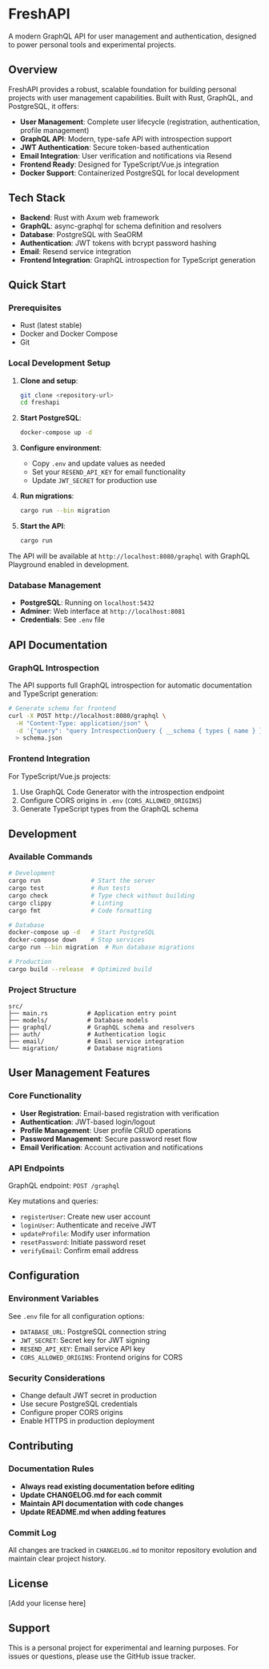 # FreshAPI

A modern GraphQL API for user management and authentication, designed to power personal tools and experimental projects.

## Overview

FreshAPI provides a robust, scalable foundation for building personal projects with user management capabilities. Built with Rust, GraphQL, and PostgreSQL, it offers:

- **User Management**: Complete user lifecycle (registration, authentication, profile management)
- **GraphQL API**: Modern, type-safe API with introspection support
- **JWT Authentication**: Secure token-based authentication
- **Email Integration**: User verification and notifications via Resend
- **Frontend Ready**: Designed for TypeScript/Vue.js integration
- **Docker Support**: Containerized PostgreSQL for local development

## Tech Stack

- **Backend**: Rust with Axum web framework
- **GraphQL**: async-graphql for schema definition and resolvers
- **Database**: PostgreSQL with SeaORM
- **Authentication**: JWT tokens with bcrypt password hashing
- **Email**: Resend service integration
- **Frontend Integration**: GraphQL introspection for TypeScript generation

## Quick Start

### Prerequisites

- Rust (latest stable)
- Docker and Docker Compose
- Git

### Local Development Setup

1. **Clone and setup**:
   ```bash
   git clone <repository-url>
   cd freshapi
   ```

2. **Start PostgreSQL**:
   ```bash
   docker-compose up -d
   ```

3. **Configure environment**:
   - Copy `.env` and update values as needed
   - Set your `RESEND_API_KEY` for email functionality
   - Update `JWT_SECRET` for production use

4. **Run migrations**:
   ```bash
   cargo run --bin migration
   ```

5. **Start the API**:
   ```bash
   cargo run
   ```

The API will be available at `http://localhost:8080/graphql` with GraphQL Playground enabled in development.

### Database Management

- **PostgreSQL**: Running on `localhost:5432`
- **Adminer**: Web interface at `http://localhost:8081`
- **Credentials**: See `.env` file

## API Documentation

### GraphQL Introspection

The API supports full GraphQL introspection for automatic documentation and TypeScript generation:

```bash
# Generate schema for frontend
curl -X POST http://localhost:8080/graphql \
  -H "Content-Type: application/json" \
  -d '{"query": "query IntrospectionQuery { __schema { types { name } } }"}' \
  > schema.json
```

### Frontend Integration

For TypeScript/Vue.js projects:

1. Use GraphQL Code Generator with the introspection endpoint
2. Configure CORS origins in `.env` (`CORS_ALLOWED_ORIGINS`)
3. Generate TypeScript types from the GraphQL schema

## Development

### Available Commands

```bash
# Development
cargo run              # Start the server
cargo test             # Run tests
cargo check            # Type check without building
cargo clippy           # Linting
cargo fmt              # Code formatting

# Database
docker-compose up -d   # Start PostgreSQL
docker-compose down    # Stop services
cargo run --bin migration  # Run database migrations

# Production
cargo build --release  # Optimized build
```

### Project Structure

```
src/
├── main.rs           # Application entry point
├── models/           # Database models
├── graphql/          # GraphQL schema and resolvers
├── auth/             # Authentication logic
├── email/            # Email service integration
└── migration/        # Database migrations
```

## User Management Features

### Core Functionality

- **User Registration**: Email-based registration with verification
- **Authentication**: JWT-based login/logout
- **Profile Management**: User profile CRUD operations
- **Password Management**: Secure password reset flow
- **Email Verification**: Account activation and notifications

### API Endpoints

GraphQL endpoint: `POST /graphql`

Key mutations and queries:
- `registerUser`: Create new user account
- `loginUser`: Authenticate and receive JWT
- `updateProfile`: Modify user information
- `resetPassword`: Initiate password reset
- `verifyEmail`: Confirm email address

## Configuration

### Environment Variables

See `.env` file for all configuration options:

- `DATABASE_URL`: PostgreSQL connection string
- `JWT_SECRET`: Secret key for JWT signing
- `RESEND_API_KEY`: Email service API key
- `CORS_ALLOWED_ORIGINS`: Frontend origins for CORS

### Security Considerations

- Change default JWT secret in production
- Use secure PostgreSQL credentials
- Configure proper CORS origins
- Enable HTTPS in production deployment

## Contributing

### Documentation Rules

- **Always read existing documentation before editing**
- **Update CHANGELOG.md for each commit**
- **Maintain API documentation with code changes**
- **Update README.md when adding features**

### Commit Log

All changes are tracked in `CHANGELOG.md` to monitor repository evolution and maintain clear project history.

## License

[Add your license here]

## Support

This is a personal project for experimental and learning purposes. For issues or questions, please use the GitHub issue tracker.
